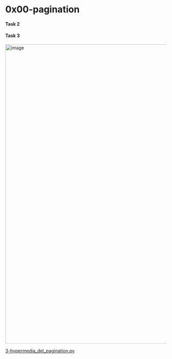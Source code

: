 # 0x00-pagination

#### Task 2


#### Task 3
<img width="932" alt="image" src="https://user-images.githubusercontent.com/75071112/178379190-7b9b74d1-eb2e-4bf4-8669-920724eb6252.png">

[3-hypermedia_del_pagination.py](https://github.com/avocadoclouds/alx-backend/blob/main/0x00-pagination/3-hypermedia_del_pagination.py)
